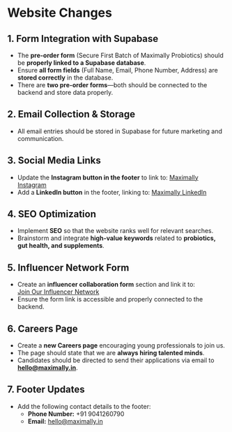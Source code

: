 # Website Changes

## 1. **Form Integration with Supabase**
- The **pre-order form** (Secure First Batch of Maximally Probiotics) should be **properly linked to a Supabase database**.  
- Ensure **all form fields** (Full Name, Email, Phone Number, Address) are **stored correctly** in the database.  
- There are **two pre-order forms**—both should be connected to the backend and store data properly.  

## 2. **Email Collection & Storage**
- All email entries should be stored in Supabase for future marketing and communication.  

## 3. **Social Media Links**
- Update the **Instagram button in the footer** to link to: [Maximally Instagram](https://www.instagram.com/maximally.in/)  
- Add a **LinkedIn button** in the footer, linking to: [Maximally LinkedIn](https://www.linkedin.com/company/maximallysupplements/)  

## 4. **SEO Optimization**
- Implement **SEO** so that the website ranks well for relevant searches.  
- Brainstorm and integrate **high-value keywords** related to **probiotics, gut health, and supplements**.  

## 5. **Influencer Network Form**
- Create an **influencer collaboration form** section and link it to:  
  [Join Our Influencer Network](https://docs.google.com/forms/d/e/1FAIpQLScF7pAVB7V9lq402308_hWXsA57jXEMkmzoMh06mzSwCiQYyw/viewform)  
- Ensure the form link is accessible and properly connected to the backend.  

## 6. **Careers Page**
- Create a **new Careers page** encouraging young professionals to join us.  
- The page should state that we are **always hiring talented minds**.  
- Candidates should be directed to send their applications via email to **hello@maximally.in**.  

## 7. **Footer Updates**
- Add the following contact details to the footer:  
  - **Phone Number:** +91 9041260790  
  - **Email:** hello@maximally.in  
